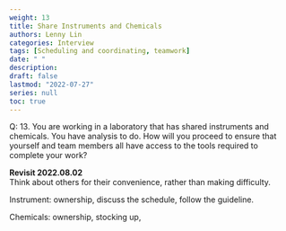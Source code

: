 ```yaml
---
weight: 13
title: Share Instruments and Chemicals
authors: Lenny Lin
categories: Interview
tags: [Scheduling and coordinating, teamwork]
date: " "
description: 
draft: false
lastmod: "2022-07-27"
series: null
toc: true
---
```



Q: 13.  You are working in a laboratory that has shared instruments and chemicals. You have analysis to do. How will you proceed to ensure that yourself and team members all have access to the tools required to complete your work?

**Revisit 2022.08.02**  
Think about others for their convenience, rather than making difficulty.  

Instrument: ownership, discuss the schedule, follow the guideline.  

Chemicals:  ownership, stocking up, 
